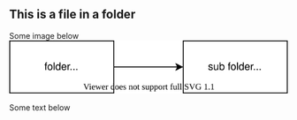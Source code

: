 ## This is a file in a folder

Some image below
![some-image](./some-image.drawio.svg)

Some text below